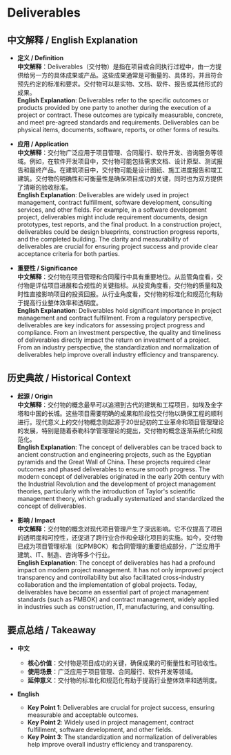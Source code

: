 # Deliverables

## 中文解释 / English Explanation

* **定义 / Definition**  
  **中文解释**：Deliverables（交付物）是指在项目或合同执行过程中，由一方提供给另一方的具体成果或产品。这些成果通常是可衡量的、具体的，并且符合预先约定的标准和要求。交付物可以是实物、文档、软件、报告或其他形式的成果。  
  **English Explanation**: Deliverables refer to the specific outcomes or products provided by one party to another during the execution of a project or contract. These outcomes are typically measurable, concrete, and meet pre-agreed standards and requirements. Deliverables can be physical items, documents, software, reports, or other forms of results.

* **应用 / Application**  
  **中文解释**：交付物广泛应用于项目管理、合同履行、软件开发、咨询服务等领域。例如，在软件开发项目中，交付物可能包括需求文档、设计原型、测试报告和最终产品。在建筑项目中，交付物可能是设计图纸、施工进度报告和竣工建筑。交付物的明确性和可衡量性是确保项目成功的关键，同时也为双方提供了清晰的验收标准。  
  **English Explanation**: Deliverables are widely used in project management, contract fulfillment, software development, consulting services, and other fields. For example, in a software development project, deliverables might include requirement documents, design prototypes, test reports, and the final product. In a construction project, deliverables could be design blueprints, construction progress reports, and the completed building. The clarity and measurability of deliverables are crucial for ensuring project success and provide clear acceptance criteria for both parties.

* **重要性 / Significance**  
  **中文解释**：交付物在项目管理和合同履行中具有重要地位。从监管角度看，交付物是评估项目进展和合规性的关键指标。从投资角度看，交付物的质量和及时性直接影响项目的投资回报。从行业角度看，交付物的标准化和规范化有助于提高行业整体效率和透明度。  
  **English Explanation**: Deliverables hold significant importance in project management and contract fulfillment. From a regulatory perspective, deliverables are key indicators for assessing project progress and compliance. From an investment perspective, the quality and timeliness of deliverables directly impact the return on investment of a project. From an industry perspective, the standardization and normalization of deliverables help improve overall industry efficiency and transparency.

## 历史典故 / Historical Context

* **起源 / Origin**  
  **中文解释**：交付物的概念最早可以追溯到古代的建筑和工程项目，如埃及金字塔和中国的长城。这些项目需要明确的成果和阶段性交付物以确保工程的顺利进行。现代意义上的交付物概念则起源于20世纪初的工业革命和项目管理理论的发展，特别是随着泰勒科学管理理论的提出，交付物的概念逐渐系统化和规范化。  
  **English Explanation**: The concept of deliverables can be traced back to ancient construction and engineering projects, such as the Egyptian pyramids and the Great Wall of China. These projects required clear outcomes and phased deliverables to ensure smooth progress. The modern concept of deliverables originated in the early 20th century with the Industrial Revolution and the development of project management theories, particularly with the introduction of Taylor's scientific management theory, which gradually systematized and standardized the concept of deliverables.

* **影响 / Impact**  
  **中文解释**：交付物的概念对现代项目管理产生了深远影响。它不仅提高了项目的透明度和可控性，还促进了跨行业合作和全球化项目的实施。如今，交付物已成为项目管理标准（如PMBOK）和合同管理的重要组成部分，广泛应用于建筑、IT、制造、咨询等多个行业。  
  **English Explanation**: The concept of deliverables has had a profound impact on modern project management. It has not only improved project transparency and controllability but also facilitated cross-industry collaboration and the implementation of global projects. Today, deliverables have become an essential part of project management standards (such as PMBOK) and contract management, widely applied in industries such as construction, IT, manufacturing, and consulting.

## 要点总结 / Takeaway

* **中文**  
  - **核心价值**：交付物是项目成功的关键，确保成果的可衡量性和可验收性。  
  - **使用场景**：广泛应用于项目管理、合同履行、软件开发等领域。  
  - **延伸意义**：交付物的标准化和规范化有助于提高行业整体效率和透明度。

* **English**  
  - **Key Point 1**: Deliverables are crucial for project success, ensuring measurable and acceptable outcomes.  
  - **Key Point 2**: Widely used in project management, contract fulfillment, software development, and other fields.  
  - **Key Point 3**: The standardization and normalization of deliverables help improve overall industry efficiency and transparency.